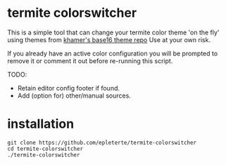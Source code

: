termite colorswitcher
=====================

This is a simple tool that can change your termite color theme 'on the fly' using themes from [khamer's base16 theme repo](https://api.github.com/repos/khamer/base16-termite/contents/themes)
Use at your own risk.

If you already have an active color configuration you will be prompted to remove it or comment it out before re-running this script.

TODO:
* Retain editor config footer if found.
* Add (option for) other/manual sources.

installation
============

    git clone https://github.com/epleterte/termite-colorswitcher
    cd termite-colorswitcher
    ./termite-colorswitcher
